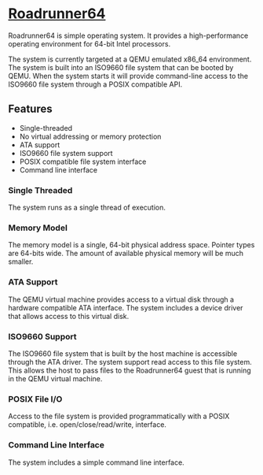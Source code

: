# [Roadrunner64](https://github.com/fwmiller/roadrunner64)

Roadrunner64 is simple operating system.  It provides a high-performance
operating environment for 64-bit Intel processors.

The system is currently targeted at a QEMU emulated x86_64 environment.
The system is built into an ISO9660 file system that can be booted by
QEMU.  When the system starts it will provide command-line access to the
ISO9660 file system through a POSIX compatible API.

## Features

- Single-threaded
- No virtual addressing or memory protection
- ATA support
- ISO9660 file system support
- POSIX compatible file system interface
- Command line interface

### Single Threaded

The system runs as a single thread of execution.

### Memory Model

The memory model is a single, 64-bit physical address space.  Pointer
types are 64-bits wide.  The amount of available physical memory will be
much smaller.

### ATA Support

The QEMU virtual machine provides access to a virtual disk through a
hardware compatible ATA interface.  The system includes a device driver
that allows access to this virtual disk.

### ISO9660 Support

The ISO9660 file system that is built by the host machine is accessible
through the ATA driver.  The system support read access to this file
system.  This allows the host to pass files to the Roadrunner64 guest
that is running in the QEMU virtual machine.

### POSIX File I/O

Access to the file system is provided programmatically with a POSIX
compatible, i.e. open/close/read/write, interface.

### Command Line Interface

The system includes a simple command line interface.
